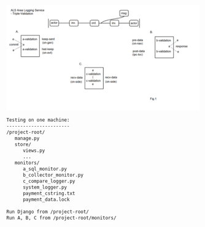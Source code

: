 ![alt text](https://github.com/TaljaaEb/als-2/blob/main/ALS-Triple-Validation.png?raw=true)
```
Testing on one machine:
-----------------------
/project-root/
   manage.py
   store/
      views.py
      ...
   monitors/
      a_sql_monitor.py
      b_collector_monitor.py
      c_compare_logger.py
      system_logger.py
      payment_cstring.txt
      payment_data.lock
      
Run Django from /project-root/
Run A, B, C from /project-root/monitors/

```
